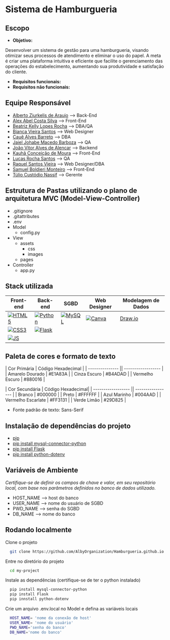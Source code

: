 # Sistema de Hamburgueria

## Escopo

- **Objetivo:**

Desenvolver um sistema de gestão para uma hamburgueria, visando otimizar seus processos de atendimento e eliminar o uso do papel. A meta é criar uma plataforma intuitiva e eficiente que facilite o gerenciamento das operações do estabelecimento, aumentando sua produtividade e satisfação do cliente.

- **Requisitos funcionais:**
- **Requisitos não funcionais:**

## Equipe Responsável

- [Alberto Ziurkelis de Araujo](https://github.com/AlbertZiurk) --> Back-End
- [Alex Abel Costa Silva](https://github.com/AllexAbel) --> Front-End
- [Beatriz Kelly Lopes Rocha](https://github.com/beatrizklr) --> DBA/QA
- [Bianca Vieira Santos](https://github.com/bincst18) --> Web Designer
- [Cauê Alves Barreto]() --> DBA
- [Jaiel Johabe Macedo Barboza](https://github.com/jaiel29)  --> QA
- [João Vitor Alves de Alencar](https://github.com/alzolansk) --> Backend
- [Kauhã Conceição de Moura](https://github.com/Kauhacdm) --> Front-End
- [Lucas Rocha Santos](https://github.com/1lsantos) --> QA
- [Raquel Santos Vieira](https://github.com/Raquel0612) --> Web Designer/DBA
- [Samuel Boldieri Monteiro](https://github.com/destru345) --> Front-End
- [Túlio Custódio Nassif](https://github.com/tuliocns) --> Gerente

## Estrutura de Pastas utilizando o plano de arquitetura MVC (Model-View-Controller)
- .gitignore
- .gitattributes
- .env
- Model
    - config.py
- View
    - assets
      - css
      - images
    - pages
- Controller
    - app.py

## Stack utilizada

| **Front-end** | **Back-end** | **SGBD** | **Web Designer** | **Modelagem de Dados** | 
|-----------|----------| ---------- | --- | --- |
|[![HTML5](https://img.shields.io/badge/HTML5-E34F26?style=for-the-badge&logo=html5&logoColor=white)](https://img.shields.io/badge/HTML5-E34F26?style=for-the-badge&logo=html5&logoColor=white) |[![Python](https://img.shields.io/badge/Python-14354C?style=for-the-badge&logo=python&logoColor=white)](https://img.shields.io/badge/Python-14354C?style=for-the-badge&logo=python&logoColor=white)|[![MySQL](https://img.shields.io/badge/MySQL-00000F?style=for-the-badge&logo=mysql&logoColor=white)](https://img.shields.io/badge/MySQL-00000F?style=for-the-badge&logo=mysql&logoColor=white)|[![Canva](https://img.shields.io/badge/Canva-%2300C4CC.svg?&style=for-the-badge&logo=Canva&logoColor=white)](https://img.shields.io/badge/Canva-%2300C4CC.svg?&style=for-the-badge&logo=Canva&logoColor=white)|[Draw.io](https://app.diagrams.net/)
|[![CSS3](https://img.shields.io/badge/CSS3-1572B6?style=for-the-badge&logo=css3&logoColor=white)](https://img.shields.io/badge/CSS3-1572B6?style=for-the-badge&logo=css3&logoColor=white)|[![Flask](https://img.shields.io/badge/Flask-000000?style=for-the-badge&logo=flask&logoColor=white)](https://img.shields.io/badge/Flask-000000?style=for-the-badge&logo=flask&logoColor=white)
|[![JS](https://img.shields.io/badge/JavaScript-F7DF1E?style=for-the-badge&logo=javascript&logoColor=black)](https://img.shields.io/badge/JavaScript-F7DF1E?style=for-the-badge&logo=javascript&logoColor=black)|

## Paleta de cores e formato de texto
| Cor Primária     | Código Hexadecimal |
| --------------- || ------------------ |
| Amarelo Dourado  | #E1A83A            |
| Cinza Escuro     | #B4ADAD            |
| Vermelho Escuro  | #880016            |

| Cor Secundária      | Código Hexadecimal|
| ------------------ || ----------------- |
| Branco              | #000000           |
| Preto               | #FFFFFF           |
| Azul Marinho        | #004AAD           |
| Vermelho Escarlate  | #FF3131           |
| Verde Limão         | #29D825           |

- Fonte padrão de texto: Sans-Serif

## Instalação de dependências do projeto
- [pip](https://pip.pypa.io/en/stable/installation/)
- [pip install mysql-connector-python](https://www.geeksforgeeks.org/how-to-install-mysql-connector-package-in-python/)
- [pip install Flask](https://flask.palletsprojects.com/en/2.3.x/installation/)
- [pip install python-dotenv](https://pypi.org/project/python-dotenv/)

## Variáveis de Ambiente
_Certifique-se de definir os campos de chave e valor, em seu repositório local, com base nos parâmetros definidos no banco de dados utilizado._

- HOST_NAME --> host do banco
- USER_NAME --> nome do usuário de SGBD
- PWD_NAME --> senha do SGBD
- DB_NAME --> nome do banco


## Rodando localmente

Clone o projeto

```bash
  git clone https://github.com/AlbyOrganization/Hamburgueria.github.io.git
```

Entre no diretório do projeto

```bash
  cd my-project
```

Instale as dependências (certifique-se de ter o python instalado)

```bash
  pip install mysql-connector-python
  pip install Flask
  pip innstall python-dotenv
```
Crie um arquivo .env.local no Model e defina as variáveis locais

```bash
  HOST_NAME= 'nome da conexão de host'
  USER_NAME= 'nome do usuário'
  PWD_NAME='senha do banco'
  DB_NAME='nome do banco'
```